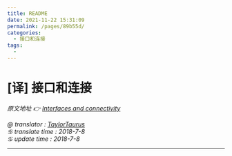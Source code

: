 ```yaml
---
title: README
date: 2021-11-22 15:31:09
permalink: /pages/89b55d/
categories:
  - 接口和连接
tags:
  - 
---
```

# [译] 接口和连接

*原文地址 👉 [Interfaces and connectivity][0]*

*@ translator : [TaylorTaurus](https://github.com/taylortaurus)*    
*♋ translate time : 2018-7-8*    
*♋ update time : 2018-7-8*  

---

[0]: https://www.ranorex.com/help/latest/interfaces-connectivity/

